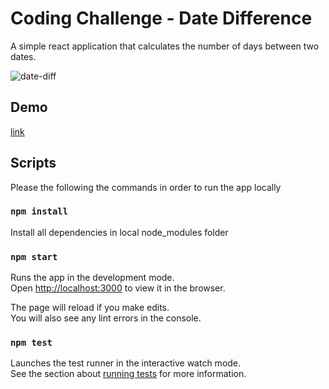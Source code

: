# Coding Challenge - Date Difference

A simple react application that calculates the number of days between two dates.

![date-diff](https://user-images.githubusercontent.com/4036584/117652611-b9028580-b1d6-11eb-9228-0baefd395d7c.png)

## Demo

[link](https://octoxme.github.io/date)

## Scripts

Please the following the commands in order to run the app locally
### `npm install`

Install all dependencies in local node_modules folder

### `npm start`

Runs the app in the development mode.\
Open [http://localhost:3000](http://localhost:3000) to view it in the browser.

The page will reload if you make edits.\
You will also see any lint errors in the console.
### `npm test`

Launches the test runner in the interactive watch mode.\
See the section about [running tests](https://facebook.github.io/create-react-app/docs/running-tests) for more information.
